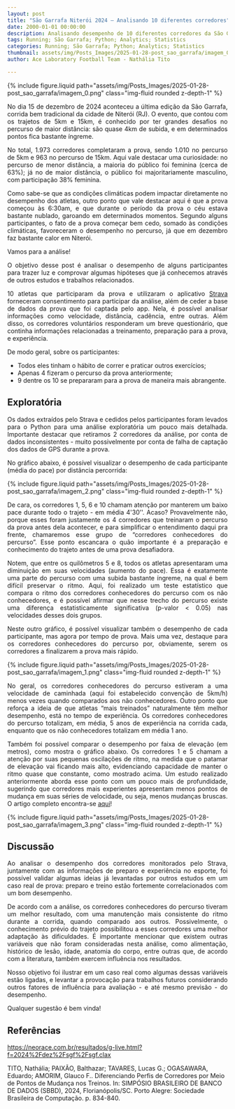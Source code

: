 ```yaml
---
layout: post
title: "São Garrafa Niterói 2024 – Analisando 10 diferentes corredores"
date: 2000-01-01 00:00:00
description: Analisando desempenho de 10 diferentes corredores da São Garrafa 2024
tags: Running; São Garrafa; Python; Analytics; Statistics
categories: Running; São Garrafa; Python; Analytics; Statistics
thumbnail: assets/img/Posts_Images/2025-01-28-post_sao_garrafa/imagem_0.png
author: Ace Laboratory Football Team - Nathália Tito

---
```


{% include figure.liquid path="assets/img/Posts_Images/2025-01-28-post_sao_garrafa/imagem_0.png" class="img-fluid rounded z-depth-1" %}

<p align="justify">
No dia 15 de dezembro de 2024 aconteceu a última edição da São Garrafa, corrida bem tradicional da cidade de Niterói (RJ). O evento, que contou com os trajetos de 5km e 15km, é conhecido por ter grandes desafios no percurso de maior distância: são quase 4km de subida, e em determinados pontos fica bastante íngreme.
</p>

<p align="justify">
No total, 1.973 corredores completaram a prova, sendo 1.010 no percurso de 5km e 963 no percurso de 15km. Aqui vale destacar uma curiosidade: no percurso de menor distância, a maioria do público foi feminina (cerca de 63%); já no de maior distância, o público foi majoritariamente masculino, com participação 38% feminina.
</p>

<p align="justify">
Como sabe-se que as condições climáticas podem impactar diretamente no desempenho dos atletas, outro ponto que vale destacar aqui é que a prova começou às 6:30am, e que durante o período da prova o céu estava bastante nublado, garoando em determinados momentos. Segundo alguns participantes, o fato de a prova começar bem cedo, somado às condições climáticas, favoreceram o desempenho no percurso, já que em dezembro faz bastante calor em Niterói.
</p>

Vamos para a análise!

<p align="justify">
O objetivo desse post é analisar o desempenho de alguns participantes para trazer luz e comprovar algumas hipóteses que já conhecemos através de outros estudos e trabalhos relacionados.
</p>

<p align="justify">
10 atletas que participaram da prova e utilizaram o aplicativo <a href="https://www.strava.com/">Strava</a> forneceram consentimento para participar da análise, além de ceder a base de dados da prova que foi captada pelo app. Nela, é possível analisar informações como velocidade, distância, cadência, entre outras. Além disso, os corredores voluntários responderam um breve questionário, que continha informações relacionadas a treinamento, preparação para a prova, e experiência.
</p>

De modo geral, sobre os participantes:

<ul>
    <li>Todos eles tinham o hábito de correr e praticar outros exercícios;</li>
    <li>Apenas 4 fizeram o percurso da prova anteriormente;</li>
    <li>9 dentre os 10 se prepararam para a prova de maneira mais abrangente.</li>
</ul>

<h2>Exploratória</h2>

<p align="justify">
Os dados extraídos pelo Strava e cedidos pelos participantes foram levados para o Python para uma análise exploratória um pouco mais detalhada. Importante destacar que retiramos 2 corredores da análise, por conta de dados inconsistentes - muito possivelmente por conta de falha de captação dos dados de GPS durante a prova.
</p>

<p align="justify">
No gráfico abaixo, é possível visualizar o desempenho de cada participante (média do pace) por distância percorrida:
</p>

{% include figure.liquid path="assets/img/Posts_Images/2025-01-28-post_sao_garrafa/imagem_2.png" class="img-fluid rounded z-depth-1" %}

<p align="justify">
De cara, os corredores 1, 5, 6 e 10 chamam atenção por manterem um baixo pace durante todo o trajeto - em média 4'30’'. Acaso? Provavelmente não, porque esses foram justamente os 4 corredores que treinaram o percurso da prova antes dela acontecer, e para simplificar o entendimento daqui pra frente, chamaremos esse grupo de “corredores conhecedores do percurso”. Esse ponto escancara o quão importante é a preparação e conhecimento do trajeto antes de uma prova desafiadora.
</p>

<p align="justify">
Notem, que entre os quilômetros 5 e 8, todos os atletas apresentaram uma diminuição em suas velocidades (aumento do pace). Essa é exatamente uma parte do percurso com uma subida bastante íngreme, na qual é bem difícil preservar o ritmo. Aqui, foi realizado um teste estatístico que compara o ritmo dos corredores conhecedores do percurso com os não conhecedores, e é possível afirmar que nesse trecho do percurso existe uma diferença estatisticamente significativa (p-valor < 0.05) nas velocidades desses dois grupos.
</p>

<p align="justify">
Neste outro gráfico, é possível visualizar também o desempenho de cada participante, mas agora por tempo de prova. Mais uma vez, destaque para os corredores conhecedores do percurso por, obviamente, serem os corredores a finalizarem a prova mais rápido.
</p>

{% include figure.liquid path="assets/img/Posts_Images/2025-01-28-post_sao_garrafa/imagem_1.png" class="img-fluid rounded z-depth-1" %}

<p align="justify">
No geral, os corredores conhecedores do percurso estiveram a uma velocidade de caminhada (aqui foi estabelecido convenção de 5km/h) menos vezes quando comparados aos não conhecedores. Outro ponto que reforça a ideia de que atletas “mais treinados” naturalmente têm melhor desempenho, está no tempo de experiência. Os corredores conhecedores do percurso totalizam, em média, 5 anos de experiência na corrida cada, enquanto que os não conhecedores totalizam em média 1 ano.
</p>

<p align="justify">
Também foi possível comparar o desempenho por faixa de elevação (em metros), como mostra o gráfico abaixo. Os corredores 1 e 5 chamam a atenção por suas pequenas oscilações de ritmo, na medida que o patamar de elevação vai ficando mais alto, evidenciando capacidade de manter o ritmo quase que constante, como mostrado acima. Um estudo realizado anteriormente aborda esse ponto com um pouco mais de profundidade, sugerindo que corredores mais experientes apresentam menos pontos de mudança em suas séries de velocidade, ou seja, menos mudanças bruscas. O artigo completo encontra-se <a href="https://sol.sbc.org.br/index.php/sbbd/article/view/30754">aqui</a>!
</p>

{% include figure.liquid path="assets/img/Posts_Images/2025-01-28-post_sao_garrafa/imagem_3.png" class="img-fluid rounded z-depth-1" %}

<h2>Discussão</h2>

<p align="justify">
Ao analisar o desempenho dos corredores monitorados pelo Strava, juntamente com as informações de preparo e experiência no esporte, foi possível validar algumas ideias já levantadas por outros estudos em um caso real de prova: preparo e treino estão fortemente correlacionados com um bom desempenho. 
</p>

<p align="justify">
De acordo com a análise, os corredores conhecedores do percurso tiveram um melhor resultado, com uma manutenção mais consistente do ritmo durante a corrida, quando comparado aos outros. Possivelmente, o conhecimento prévio do trajeto possibilitou a esses corredores uma melhor adaptação às dificuldades. É importante mencionar que existem outras variáveis que não foram consideradas nesta análise, como alimentação, histórico de lesão, idade, anatomia do corpo, entre outras que, de acordo com a literatura, também exercem influência nos resultados. 
</p>

<p align="justify">
Nosso objetivo foi ilustrar em um caso real como algumas dessas variáveis estão ligadas, e levantar a provocação para trabalhos futuros considerando outros fatores de influência para avaliação - e até mesmo previsão - do desempenho.
</p>

Qualquer sugestão é bem vinda!

<h2>Referências</h2>

https://neorace.com.br/resultados/g-live.html?f=2024%2Fdez%2Fsgf%2Fsgf.clax

TITO, Nathália; PAIXÃO, Balthazar; TAVARES, Lucas G.; OGASAWARA, Eduardo; AMORIM, Glauco F.. Diferenciando Perfis de Corredores por Meio de Pontos de Mudança nos Treinos. In: SIMPÓSIO BRASILEIRO DE BANCO DE DADOS (SBBD), 2024, Florianópolis/SC. Porto Alegre: Sociedade Brasileira de Computação. p. 834-840.